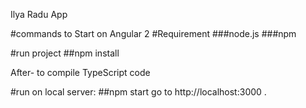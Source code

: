 Ilya Radu App 

#commands to Start on Angular 2
#Requirement
###node.js 
###npm

#run project
##npm install

After- to compile TypeScript code

#run on local server:
##npm start
go to http://localhost:3000 .
